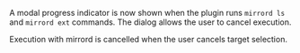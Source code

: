 A modal progress indicator is now shown when the plugin runs `mirrord ls` and `mirrord ext` commands.
The dialog allows the user to cancel execution.

Execution with mirrord is cancelled when the user cancels target selection.
